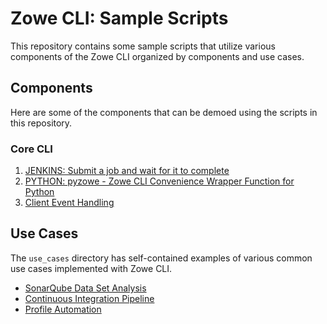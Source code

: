 # Zowe CLI: Sample Scripts

This repository contains some sample scripts that utilize various components of the Zowe CLI organized by components and use cases.

## Components

Here are some of the components that can be demoed using the scripts in this repository.

### Core CLI

1. [JENKINS: Submit a job and wait for it to complete](./Jenkins/Simple%20Pipeline/README.md)
2. [PYTHON: pyzowe - Zowe CLI Convenience Wrapper Function for Python](/python/pyzowe/README.md)
3. [Client Event Handling](./client-event-handling/README.md)

## Use Cases
The `use_cases` directory has self-contained examples of various common use cases implemented with Zowe CLI.

- [SonarQube Data Set Analysis](./use_cases/sonarqube_datasets/)
- [Continuous Integration Pipeline](./use_cases/CI_pipeline/)
- [Profile Automation](./use_cases/Profile-Automation/)


